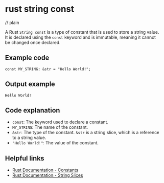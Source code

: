 # rust string const
// plain

A Rust `String const` is a type of constant that is used to store a string value. It is declared using the `const` keyword and is immutable, meaning it cannot be changed once declared.

## Example code

```
const MY_STRING: &str = "Hello World!";
```

## Output example

```
Hello World!
```

## Code explanation

- `const`: The keyword used to declare a constant.
- `MY_STRING`: The name of the constant.
- `&str`: The type of the constant. `&str` is a string slice, which is a reference to a string value.
- `"Hello World!"`: The value of the constant.

## Helpful links
- [Rust Documentation - Constants](https://doc.rust-lang.org/book/ch03-02-data-types.html#data-types)
- [Rust Documentation - String Slices](https://doc.rust-lang.org/book/ch04-03-slices.html#string-slices)